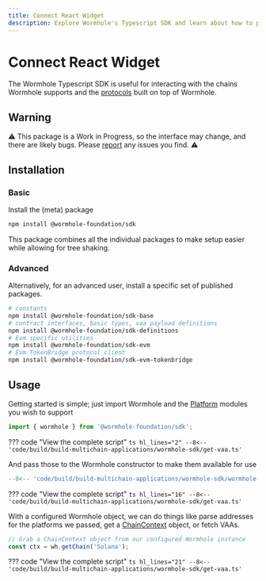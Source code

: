 ```yaml
---
title: Connect React Widget
description: Explore Wormhole's Typescript SDK and learn about how to perform different types of transfers, including Native, Token, USDC, and Gateway Transfers.
---
```


# Connect React Widget

The Wormhole Typescript SDK is useful for interacting with the chains Wormhole supports and the [protocols](#protocols) built on top of Wormhole.

## Warning 

:warning: This package is a Work in Progress, so the interface may change, and there are likely bugs. Please [report](https://github.com/wormhole-foundation/connect-sdk/issues) any issues you find. :warning:

## Installation

### Basic 

Install the (meta) package

```bash
npm install @wormhole-foundation/sdk
```

This package combines all the individual packages to make setup easier while allowing for tree shaking.  

### Advanced

Alternatively, for an advanced user, install a specific set of published packages.

```bash
# constants
npm install @wormhole-foundation/sdk-base
# contract interfaces, basic types, vaa payload definitions
npm install @wormhole-foundation/sdk-definitions
# Evm specific utilities
npm install @wormhole-foundation/sdk-evm
# Evm TokenBridge protocol client
npm install @wormhole-foundation/sdk-evm-tokenbridge
```

## Usage

Getting started is simple; just import Wormhole and the [Platform](#platforms) modules you wish to support

```ts
import { wormhole } from '@wormhole-foundation/sdk';
```

??? code "View the complete script"
    ```ts hl_lines="2"
    --8<-- 'code/build/build-multichain-applications/wormhole-sdk/get-vaa.ts'
    ```

And pass those to the Wormhole constructor to make them available for use

```ts
--8<-- 'code/build/build-multichain-applications/wormhole-sdk/wormhole-init.ts'
```

??? code "View the complete script"
    ```ts hl_lines="16"
    --8<-- 'code/build/build-multichain-applications/wormhole-sdk/get-vaa.ts'
    ```

With a configured Wormhole object, we can do things like parse addresses for the platforms we passed, get a [ChainContext](#chain-context) object, or fetch VAAs.

<!--EXAMPLE_WORMHOLE_CHAIN-->
```ts
// Grab a ChainContext object from our configured Wormhole instance
const ctx = wh.getChain('Solana');
```

??? code "View the complete script"
    ```ts hl_lines="21"
    --8<-- 'code/build/build-multichain-applications/wormhole-sdk/get-vaa.ts'
    ```


